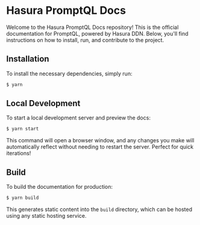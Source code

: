 # Hasura PromptQL Docs

Welcome to the Hasura PromptQL Docs repository! This is the official documentation for PromptQL, powered by Hasura DDN.
Below, you'll find instructions on how to install, run, and contribute to the project.

## Installation

To install the necessary dependencies, simply run:

```bash
$ yarn
```

## Local Development

To start a local development server and preview the docs:

```bash
$ yarn start
```

This command will open a browser window, and any changes you make will automatically reflect without needing to restart
the server. Perfect for quick iterations!

## Build

To build the documentation for production:

```bash
$ yarn build
```

This generates static content into the `build` directory, which can be hosted using any static hosting service.
